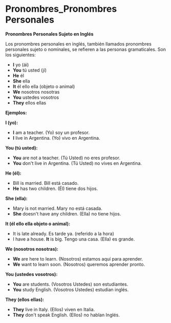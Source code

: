 # Pronombres_Pronombres Personales



**Pronombres Personales Sujeto en Inglés**

Los pronombres personales en inglés, también llamados pronombres personales sujeto o nominales, se refieren a las personas gramaticales. Son los siguientes:

*   **I**    yo (ái)
*   **You**    tú   usted (jí)
*   **He**    él
*   **She**    ella
*   **It**    él   ello   ella (objeto o animal)
*   **We**    nosotros   nosotras
*   **You**    ustedes   vosotros
*   **They**    ellos   ellas

**Ejemplos:**

**I (yo):**

*   **I** am a teacher. (Yo) soy un profesor.
*   **I** live in Argentina. (Yo) vivo en Argentina.

**You (tú   usted):**

*   **You** are not a teacher. (Tú Usted) no eres profesor.
*   **You** don't live in Argentina. (Tú Usted) no vives en Argentina.

**He (él):**

*   Bill is married. Bill está casado.
*   **He** has two children. (Él) tiene dos hijos.

**She (ella):**

*   Mary is not married. Mary no está casada.
*   **She** doesn't have any children. (Ella) no tiene hijos.

**It (él   ello   ella    objeto o animal):**

*   It is late already. Es tarde ya. (referido a la hora)
*   I have a house. **It** is big. Tengo una casa. (Ella) es grande.

**We (nosotros   nosotras):**

*   **We** are here to learn. (Nosotros) estamos aquí para aprender.
*   **We** want to learn soon. (Nosotros) queremos aprender pronto.

**You (ustedes   vosotros):**

*   **You** are students. (Vosotros Ustedes) son estudiantes.
*   **You** study English. (Vosotros Ustedes) estudian inglés.

**They (ellos   ellas):**

*   **They** live in Italy. (Ellos) viven en Italia.
*   **They** don't speak English. (Ellos) no hablan Inglés.

